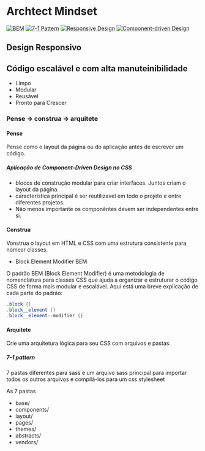 
# Archtect Mindset

[![BEM](https://img.shields.io/badge/-BEM-9575CD?style=flat-square)](http://getbem.com/)
[![7-1 Pattern](https://img.shields.io/badge/-7--1%20Pattern-008080?style=flat-square)](https://sass-guidelin.es/#the-7-1-pattern) [![Responsive Design](https://img.shields.io/badge/-Responsive%20Design-4DB6AC?style=flat-square)](https://www.w3schools.com/html/html_responsive.asp) [![Component-driven Design](https://img.shields.io/badge/-Component--driven%20Design-FFB74D?style=flat-square)](https://www.invisionapp.com/inside-design/what-is-component-driven-design/)

## Design Responsivo

## Código escalável e com alta manuteinibilidade

- Limpo
- Modular
- Reusável
- Pronto para Crescer

### Pense -> construa -> arquitete 

#### Pense

Pense como o layout da página ou do aplicação antes de escrever um código.

##### Aplicação de Component-Driven Design no CSS

- blocos de construção modular para criar interfaces. Juntos criam o layout da página.
- caracteristica principal é ser reutilizavel em todo o projeto e entre diferentes projetos.
- Não menos importante os componêntes devem ser independentes entre si.

#### Construa

Vonstrua o layout em HTML e CSS com uma estrutura consistente para nomear classes.

- Block Element Modifier BEM

O padrão BEM (Block Element Modifier) é uma metodologia de nomenclatura para classes CSS que ajuda a organizar e estruturar o código CSS de forma mais modular e escalável. Aqui está uma breve explicação de cada parte do padrão:

```cs
.block {}
.block__element {}
.block__element--modifier {}
```

#### Arquitete

Crie uma arquitetura lógica para seu CSS com arquivos e pastas.

##### 7-1 pattern

7 pastas diferentes para  sass e um arquivo sass principal para importar todos os outros arquivos e compilá-los para um css stylesheet

As 7 pastas

- base/
- components/
- layout/
- pages/
- themes/
- abstracts/
- vendors/
